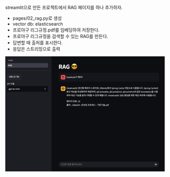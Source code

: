 
streamlit으로 만든 프로젝트에서 RAG 페이지를 하나 추가하자.
- pages/02_rag.py로 생성
- vector db: elasticsearch
- 프로야구 리그규정.pdf를 임베딩하여 저장한다.
- 프로야구 리그규정을 검색할 수 있는 RAG를 만든다.
- 답변할 때 출처를 표시한다. 
- 응답은 스트리밍으로 출력

![](attachments/Pasted%20image%2020250310181648.png)


